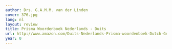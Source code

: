 ```yaml
---
author: Drs. G.A.M.M. van der Linden
cover: 376.jpg
lang: nl
layout: review
title: Prisma Woordenboek Nederlands - Duits
url: http://www.amazon.com/Duits-Nederlands-Prisma-woordenboek-Dutch-Gemert/dp/9027451516?SubscriptionId=0VMG0VFGBMRWVRA58R02&tag=ldvd-20&linkCode=xm2&camp=2025&creative=165953&creativeASIN=9027451516
year: 0
---
```

